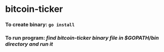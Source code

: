 # bitcoin-ticker
### To create binary: `go install`
### To run program: *find **bitcoin-ticker** binary file in $GOPATH/bin directory and run it*
